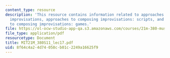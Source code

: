 ```yaml
---
content_type: resource
description: 'This resource contains information related to approaches to composing
  improvisations, approaches to composing improvisations: scripts, and approaches
  to composing improvisations: games.'
file: https://ol-ocw-studio-app-qa.s3.amazonaws.com/courses/21m-380-music-and-technology-live-electronics-performance-practices-spring-2011/8f64c4a24d74058cb01c2249a16625f9_MIT21M_380S11_lec17.pdf
file_type: application/pdf
resourcetype: Document
title: MIT21M_380S11_lec17.pdf
uid: 8f64c4a2-4d74-058c-b01c-2249a16625f9
---
```

